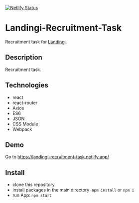 [![Netlify Status](https://api.netlify.com/api/v1/badges/b6f724c0-ffea-4956-9cf6-f42577fa3016/deploy-status)](https://app.netlify.com/sites/landingi-recruitment-task/deploys)

# Landingi-Recruitment-Task
Recruitment task for [Landingi](https://landingi.com/).

## Description
Recruitment task.

## Technologies
* react
* react-router
* Axios
* ES6
* JSON
* CSS Module
* Webpack

## Demo
Go to https://landingi-recruitment-task.netlify.app/

## Install
* clone this repository
* install packages in the main directory: `npm install` or `npm i`
* run App: `npm start`